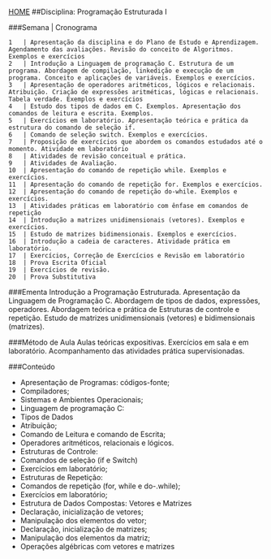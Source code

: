 [HOME](https://github.com/Webschool-io/Ensino-Superior-de-Informatica-GRATUITO) 
##Disciplina: Programação Estruturada I

###Semana | Cronograma
```
1	| Apresentação da disciplina e do Plano de Estudo e Aprendizagem. Agendamento das avaliações. Revisão do conceito de Algoritmos. Exemplos e exercícios
2	| Introdução a Linguagem de programação C. Estrutura de um programa. Abordagem de compilação, linkedição e execução de um programa. Conceito e aplicações de variáveis. Exemplos e exercícios.
3	| Apresentação de operadores aritméticos, lógicos e relacionais. Atribuição. Criação de expressões aritméticas, lógicas e relacionais. Tabela verdade. Exemplos e exercícios
4	| Estudo dos tipos de dados em C. Exemplos. Apresentação dos comandos de leitura e escrita. Exemplos.
5	| Exercícios em laboratório. Apresentação teórica e prática da estrutura do comando de seleção if.
6	| Comando de seleção switch. Exemplos e exercícios.
7	| Proposição de exercícios que abordem os comandos estudados até o momento. Atividade em laboratório
8	| Atividades de revisão conceitual e prática.
9	| Atividades de Avaliação.
10	| Apresentação do comando de repetição while. Exemplos e exercícios.
11	| Apresentação do comando de repetição for. Exemplos e exercícios.
12	| Apresentação do comando de repetição do-while. Exemplos e exercícios.
13	| Atividades práticas em laboratório com ênfase em comandos de repetição
14	| Introdução a matrizes unidimensionais (vetores). Exemplos e exercícios.
15	| Estudo de matrizes bidimensionais. Exemplos e exercícios.
16	| Introdução a cadeia de caracteres. Atividade prática em laboratório.
17	| Exercícios, Correção de Exercícios e Revisão em laboratório
18	| Prova Escrita Oficial
19	| Exercícios de revisão.
20	| Prova Substitutiva

```
###Ementa
Introdução a Programação Estruturada. Apresentação da Linguagem de Programação C. Abordagem de tipos de dados, expressões, operadores. Abordagem teórica e prática de Estruturas de controle e repetição. Estudo de matrizes unidimensionais (vetores) e bidimensionais (matrizes).

###Método de Aula
Aulas teóricas expositivas. Exercícios em sala e em laboratório. Acompanhamento das atividades prática supervisionadas.

###Conteúdo
- Apresentação de Programas: códigos-fonte;
- Compiladores;
- Sistemas e Ambientes Operacionais;
- Linguagem de programação C:
- Tipos de Dados
- Atribuição;
- Comando de Leitura e comando de Escrita;
- Operadores aritméticos, relacionais e lógicos.
- Estruturas de Controle:
- Comandos de seleção (if e Switch)
- Exercícios em laboratório;
- Estruturas de Repetição:
- Comandos de repetição (for, while e do-.while);
- Exercícios em laboratório;
- Estrutura de Dados Compostas: Vetores e Matrizes
- Declaração, inicialização de vetores;
- Manipulação dos elementos do vetor;
- Declaração, inicialização de matrizes;
- Manipulação dos elementos da matriz;
- Operações algébricas com vetores e matrizes